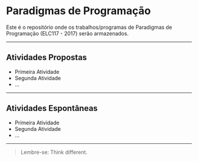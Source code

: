 # Paradigmas de Programação

Este é o repositório onde os trabalhos/programas de Paradigmas de Programação (ELC117 - 2017) serão armazenados.
***

## Atividades Propostas

- Primeira Atividade
- Segunda Atividade
- ...

***

## Atividades Espontâneas
- Primeira Atividade
- Segunda Atividade
- ...

***
> Lembre-se: Think different.

